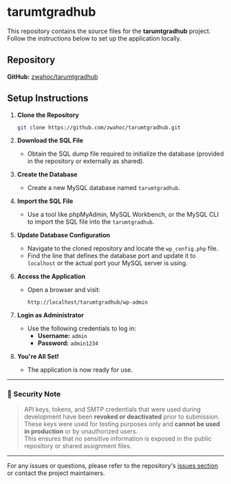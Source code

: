 # tarumtgradhub

This repository contains the source files for the **tarumtgradhub** project. Follow the instructions below to set up the application locally.

## Repository

**GitHub:** [zwahoc/tarumtgradhub](https://github.com/zwahoc/tarumtgradhub)

## Setup Instructions

1. **Clone the Repository**
   ```bash
   git clone https://github.com/zwahoc/tarumtgradhub.git
   ```

2. **Download the SQL File**
   - Obtain the SQL dump file required to initialize the database (provided in the repository or externally as shared).

3. **Create the Database**
   - Create a new MySQL database named `tarumtgradhub`.

4. **Import the SQL File**
   - Use a tool like phpMyAdmin, MySQL Workbench, or the MySQL CLI to import the SQL file into the `tarumtgradhub`.

5. **Update Database Configuration**
   - Navigate to the cloned repository and locate the `wp_config.php` file.
   - Find the line that defines the database port and update it to `localhost` or the actual port your MySQL server is using.

6. **Access the Application**
   - Open a browser and visit:
     ```
     http://localhost/tarumtgradhub/wp-admin
     ```

7. **Login as Administrator**
   - Use the following credentials to log in:
     - **Username:** `admin`
     - **Password:** `admin1234`

8. **You're All Set!**
   - The application is now ready for use.

---

### 🔐 Security Note

> API keys, tokens, and SMTP credentials that were used during development have been **revoked or deactivated** prior to submission.  
> These keys were used for testing purposes only and **cannot be used in production** or by unauthorized users.  
> This ensures that no sensitive information is exposed in the public repository or shared assignment files.

---

For any issues or questions, please refer to the repository's [issues section](https://github.com/zwahoc/tarumtgradhub/issues) or contact the project maintainers.